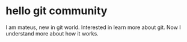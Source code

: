 # hello git community
I am mateus, new in git world. Interested in learn more about git.
Now I understand more about how it works. 
